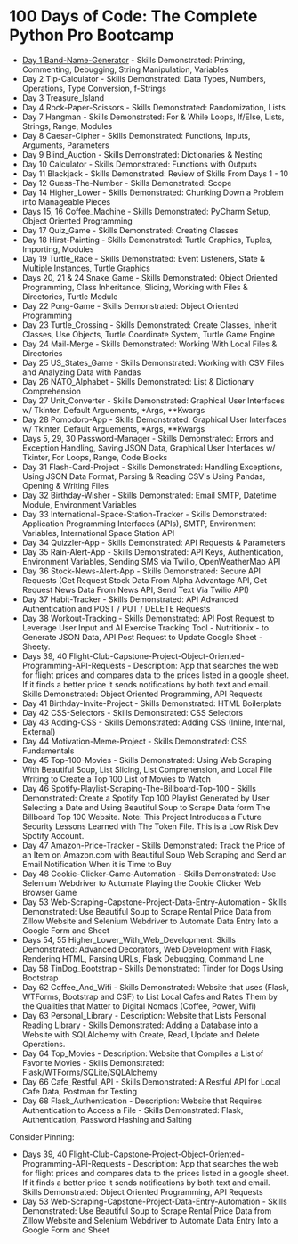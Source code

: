 # 100 Days of Code: The Complete Python Pro Bootcamp


- [Day 1 Band-Name-Generator](https://github.com/rexcoleman/100-Days-of-Code-The-Complete-Python-Pro-Bootcamp/tree/main/projects/Day_1_Band_Name_Generator) - Skills Demonstrated: Printing, Commenting, Debugging, String Manipulation, Variables
- Day 2 Tip-Calculator - Skills Demonstrated: Data Types, Numbers, Operations, Type Conversion, f-Strings
- Day 3 Treasure_Island
- Day 4 Rock-Paper-Scissors - Skills Demonstrated: Randomization, Lists
- Day 7 Hangman - Skills Demonstrated: For & While Loops, If/Else, Lists, Strings, Range, Modules
- Day 8 Caesar-Cipher - Skills Demonstrated: Functions, Inputs, Arguments, Parameters
- Day 9 Blind_Auction - Skills Demonstrated: Dictionaries & Nesting
- Day 10 Calculator - Skills Demonstrated: Functions with Outputs
- Day 11 Blackjack - Skills Demonstrated: Review of Skills From Days 1 - 10
- Day 12 Guess-The-Number - Skills Demonstrated: Scope
- Day 14 Higher_Lower - Skills Demonstrated: Chunking Down a Problem into Manageable Pieces
- Days 15, 16 Coffee_Machine - Skills Demonstrated: PyCharm Setup, Object Oriented Programming
- Day 17 Quiz_Game - Skills Demonstrated: Creating Classes
- Day 18 Hirst-Painting - Skills Demonstrated: Turtle Graphics, Tuples, Importing, Modules
- Day 19 Turtle_Race - Skills Demonstrated: Event Listeners, State & Multiple Instances, Turtle Graphics
- Days 20, 21 & 24 Snake_Game - Skills Demonstrated: Object Oriented Programming, Class Inheritance, Slicing, Working with Files & Directories, Turtle Module
- Day 22 Pong-Game - Skills Demonstrated: Object Oriented Programming
- Day 23 Turtle_Crossing - Skills Demonstrated: Create Classes, Inherit Classes, Use Objects, Turtle Coordinate System, Turtle Game Engine
- Day 24 Mail-Merge - Skills Demonstrated: Working With Local Files & Directories
- Day 25 US_States_Game - Skills Demonstrated: Working with CSV Files and Analyzing Data with Pandas
- Day 26 NATO_Alphabet - Skills Demonstrated: List & Dictionary Comprehension
- Day 27 Unit_Converter - Skills Demonstrated: Graphical User Interfaces w/ Tkinter, Default Arguements, *Args, **Kwargs
- Day 28 Pomodoro-App - Skills Demonstrated: Graphical User Interfaces w/ Tkinter, Default Arguements, *Args, **Kwargs
- Days 5, 29, 30 Password-Manager - Skills Demonstrated: Errors and Exception Handling, Saving JSON Data, Graphical User Interfaces w/ Tkinter, For Loops, Range, Code Blocks
- Day 31 Flash-Card-Project - Skills Demonstrated: Handling Exceptions, Using JSON Data Format, Parsing & Reading CSV's Using Pandas, Opening & Writing Files
- Day 32 Birthday-Wisher - Skills Demonstrated: Email SMTP, Datetime Module, Environment Variables
- Day 33 International-Space-Station-Tracker - Skills Demonstrated: Application Programming Interfaces (APIs), SMTP, Environment Variables, International Space Station API
- Day 34 Quizzler-App - Skills Demonstrated: API Requests & Parameters
- Day 35 Rain-Alert-App - Skills Demonstrated: API Keys, Authentication, Environment Variables, Sending SMS via Twilio, OpenWeatherMap API
- Day 36 Stock-News-Alert-App - Skills Demonstrated: Secure API Requests (Get Request Stock Data From Alpha Advantage API, Get Request News Data From News API, Send Text Via Twilio API)
- Day 37 Habit-Tracker - Skills Demonstrated: API Advanced Authentication and POST / PUT / DELETE Requests
- Day 38 Workout-Tracking - Skills Demonstrated: API Post Request to Leverage User Input and AI Exercise Tracking Tool - Nutritionix - to Generate JSON Data, API Post Request to Update Google Sheet -Sheety.
- Days 39, 40 Flight-Club-Capstone-Project-Object-Oriented-Programming-API-Requests - Description: App that searches the web for flight prices and compares data to the prices listed in a google sheet. If it finds a better price it sends notifications by both text and email. Skills Demonstrated: Object Oriented Programming, API Requests
- Day 41 Birthday-Invite-Project - Skills Demonstrated: HTML Boilerplate
- Day 42 CSS-Selectors - Skills Demonstrated: CSS Selectors
- Day 43 Adding-CSS - Skills Demonstrated: Adding CSS (Inline, Internal, External)
- Day 44 Motivation-Meme-Project - Skills Demonstrated: CSS Fundamentals
- Day 45 Top-100-Movies - Skills Demonstrated: Using Web Scraping With Beautiful Soup, List Slicing, List Comprehension, and Local File Writing to Create a Top 100 List of Movies to Watch
- Day 46 Spotify-Playlist-Scraping-The-Billboard-Top-100 - Skills Demonstrated: Create a Spotify Top 100 Playlist Generated by User Selecting a Date and Using Beautiful Soup to Scrape Data form The Billboard Top 100 Website. Note: This Project Introduces a Future Security Lessons Learned with The Token File. This is a Low Risk Dev Spotify Account.
- Day 47 Amazon-Price-Tracker - Skills Demonstrated: Track the Price of an Item on Amazon.com with Beautiful Soup Web Scraping and Send an Email Notification When it is Time to Buy
- Day 48 Cookie-Clicker-Game-Automation - Skills Demonstrated: Use Selenium Webdriver to Automate Playing the Cookie Clicker Web Browser Game
- Day 53 Web-Scraping-Capstone-Project-Data-Entry-Automation - Skills Demonstrated: Use Beautiful Soup to Scrape Rental Price Data from Zillow Website and Selenium Webdriver to Automate Data Entry Into a Google Form and Sheet
- Days 54, 55 Higher_Lower_With_Web_Development: Skills Demonstrated: Advanced Decorators, Web Development with Flask, Rendering HTML, Parsing URLs, Flask Debugging, Command Line
- Day 58 TinDog_Bootstrap - Skills Demonstrated: Tinder for Dogs Using Bootstrap
- Day 62 Coffee_And_Wifi - Skills Demonstrated: Website that uses (Flask, WTForms, Bootstrap and CSF) to List Local Cafes and Rates Them by the Qualities that Matter to Digital Nomads (Coffee, Power, Wifi)
- Day 63 Personal_Library - Description: Website that Lists Personal Reading Library - Skills Demonstrated: Adding a Database into a Website with SQLAlchemy with Create, Read, Update and Delete Operations.
- Day 64 Top_Movies - Description: Website that Compiles a List of Favorite Movies - Skills Demonstrated: Flask/WTForms/SQLite/SQLAlchemy
- Day 66 Cafe_Restful_API - Skills Demonstrated: A Restful API for Local Cafe Data, Postman for Testing
- Day 68 Flask_Authentication - Description: Website that Requires Authentication to Access a File - Skills Demonstrated: Flask, Authentication, Password Hashing and Salting


Consider Pinning: 
- Days 39, 40 Flight-Club-Capstone-Project-Object-Oriented-Programming-API-Requests - Description: App that searches the web for flight prices and compares data to the prices listed in a google sheet. If it finds a better price it sends notifications by both text and email. Skills Demonstrated: Object Oriented Programming, API Requests
- Day 53 Web-Scraping-Capstone-Project-Data-Entry-Automation - Skills Demonstrated: Use Beautiful Soup to Scrape Rental Price Data from Zillow Website and Selenium Webdriver to Automate Data Entry Into a Google Form and Sheet
